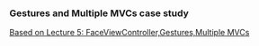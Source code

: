 ### Gestures and Multiple MVCs case study

[Based on Lecture 5: FaceViewController,Gestures,Multiple MVCs](https://www.youtube.com/watch?v=97jg_zxVivg)

